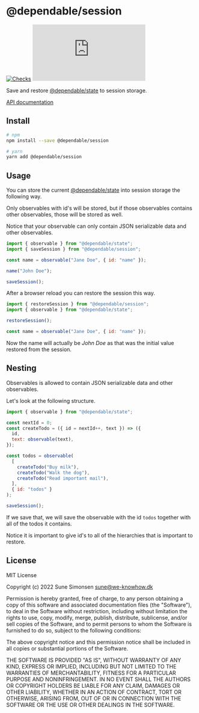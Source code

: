# @dependable/session

[![Checks](https://github.com/sunesimonsen/dependable-session/workflows/CI/badge.svg)](https://github.com/sunesimonsen/dependable-session/actions?query=workflow%3ACI+branch%3Amain)
[![Bundle Size](https://img.badgesize.io/https:/unpkg.com/@dependable/session/dist/dependable-session.esm.min.js?label=gzip&compression=gzip)](https://unpkg.com/@dependable/session/dist/dependable-session.esm.min.js)

Save and restore [@dependable/state](https://github.com/sunesimonsen/dependable-state) to session storage.

[API documentation](https://dependable-session-api.surge.sh/modules.html)

## Install

```sh
# npm
npm install --save @dependable/session

# yarn
yarn add @dependable/session
```

## Usage

You can store the current [@dependable/state](https://github.com/sunesimonsen/dependable-state) into session storage the following way.

Only observables with id's will be stored, but if those observables contains other observables, those will be stored as well.

Notice that your observable can only contain JSON serializable data and other observables.

```js
import { observable } from "@dependable/state";
import { saveSession } from "@dependable/session";

const name = observable("Jane Doe", { id: "name" });

name("John Doe");

saveSession();
```

After a browser reload you can restore the session this way.

```js
import { restoreSession } from "@dependable/session";
import { observable } from "@dependable/state";

restoreSession();

const name = observable("Jane Doe", { id: "name" });
```

Now the name will actually be _John Doe_ as that was the initial value restored from the session.

## Nesting

Observables is allowed to contain JSON serializable data and other observables.

Let's look at the following structure.

```js
import { observable } from "@dependable/state";

const nextId = 0;
const createTodo = ({ id = nextId++, text }) => ({
  id,
  text: observable(text),
});

const todos = observable(
  [
    createTodo("Buy milk"),
    createTodo("Walk the dog"),
    createTodo("Read important mail"),
  ],
  { id: "todos" }
);

saveSession();
```

If we save that, we will save the observable with the id `todos` together with all of the todos it contains.

Notice it is important to give id's to all of the hierarchies that is important to restore.

## License

MIT License

Copyright (c) 2022 Sune Simonsen sune@we-knowhow.dk

Permission is hereby granted, free of charge, to any person obtaining a copy
of this software and associated documentation files (the "Software"), to deal
in the Software without restriction, including without limitation the rights
to use, copy, modify, merge, publish, distribute, sublicense, and/or sell
copies of the Software, and to permit persons to whom the Software is
furnished to do so, subject to the following conditions:

The above copyright notice and this permission notice shall be included in all
copies or substantial portions of the Software.

THE SOFTWARE IS PROVIDED "AS IS", WITHOUT WARRANTY OF ANY KIND, EXPRESS OR
IMPLIED, INCLUDING BUT NOT LIMITED TO THE WARRANTIES OF MERCHANTABILITY,
FITNESS FOR A PARTICULAR PURPOSE AND NONINFRINGEMENT. IN NO EVENT SHALL THE
AUTHORS OR COPYRIGHT HOLDERS BE LIABLE FOR ANY CLAIM, DAMAGES OR OTHER
LIABILITY, WHETHER IN AN ACTION OF CONTRACT, TORT OR OTHERWISE, ARISING FROM,
OUT OF OR IN CONNECTION WITH THE SOFTWARE OR THE USE OR OTHER DEALINGS IN THE
SOFTWARE.
